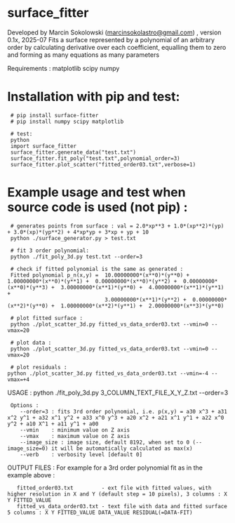 # surface_fitter
Developed by Marcin Sokolowski (marcinsokolastro@gmail.com) , version 0.1x, 2025-07
Fits a surface represented by a polynomial of an arbitrary order by calculating derivative over each coefficient, equalling them to zero and forming as many equations as many parameters
  
  Requirements :
     matplotlib
     scipy
     numpy


# Installation with pip and test:
     # pip install surface-fitter
     # pip install numpy scipy matplotlib
     
     # test:
     python
     import surface_fitter
     surface_fitter.generate_data("test.txt")
     surface_fitter.fit_poly("test.txt",polynomial_order=3)
     surface_fitter.plot_scatter("fitted_order03.txt",verbose=1)   

# Example usage and test when source code is used (not pip) :

     # generates points from surface : val = 2.0*xp**3 + 1.0*(xp**2)*(yp) + 3.0*(xp)*(yp**2) + 4*xp*yp + 3*xp + yp + 10 
     python ./surface_generator.py > test.txt
 
     # fit 3 order polynomial:
     python ./fit_poly_3d.py test.txt --order=3 
 
     # check if fitted polynomial is the same as generated :
     Fitted polynomial p_n(x,y) =  10.00000000*(x**0)*(y**0) +  1.00000000*(x**0)*(y**1) +  0.00000000*(x**0)*(y**2) +  0.00000000*(x**0)*(y**3) +  3.00000000*(x**1)*(y**0) +  4.00000000*(x**1)*(y**1) +  
                                   3.00000000*(x**1)*(y**2) +  0.00000000*(x**2)*(y**0) +  1.00000000*(x**2)*(y**1) +  2.00000000*(x**3)*(y**0)
    
     # plot fitted surface :
     python ./plot_scatter_3d.py fitted_vs_data_order03.txt --vmin=0 --vmax=20
  
     # plot data :
     python ./plot_scatter_3d.py fitted_vs_data_order03.txt --vmin=0 --vmax=20

     # plot residuals :
    python ./plot_scatter_3d.py fitted_vs_data_order03.txt --vmin=-4 --vmax=+4
     
  USAGE :
     python ./fit_poly_3d.py 3_COLUMN_TEXT_FILE_X_Y_Z.txt --order=3

     Options : 
        --order=3 : fits 3rd order polynomial, i.e. p(x,y) = a30 x^3 + a31 x^2 y^1 + a32 x^1 y^2 + a33 x^0 y^3 + a20 x^2 + a21 x^1 y^1 + a22 x^0 y^2 + a10 X^1 + a11 y^1 + a00
        --vmin    : minimum value on Z axis
        --vmax    : maximum value on Z axis
        --image_size : image size, default 8192, when set to 0 (--image_size=0) it will be automatically calculated as max(x)
        --verb    : verbosity level [default 0]
           
  OUTPUT FILES :
     For example for a 3rd order polynomial fit as in the example above :

       fitted_order03.txt         - ext file with fitted values, with higher resolution in X and Y (default step = 10 pixels), 3 columns : X Y FITTED_VALUE
       fitted_vs_data_order03.txt - text file with data and fitted surface 5 columns : X Y FITTED_VALUE DATA_VALUE RESIDUAL(=DATA-FIT)




